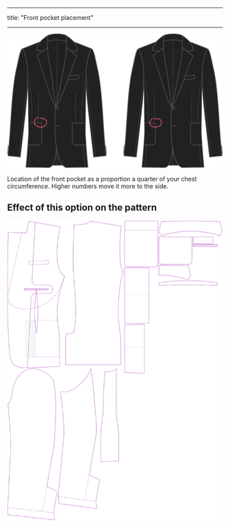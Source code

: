- - -
title: "Front pocket placement"
- - -

![Front pocket placement](frontpocketplacement.svg)

Location of the front pocket as a proportion a quarter of your chest circumference. Higher numbers move it more to the side.

## Effect of this option on the pattern

![This image shows the effect of this option by superimposing several variants that have a different value for this option](jaeger_frontpocketplacement_sample.svg "Effect of this option on the pattern")
